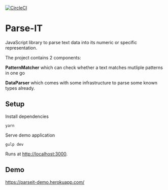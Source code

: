 [![CircleCI](https://circleci.com/gh/technicallyfeasible/dataparser.svg?style=svg)](https://circleci.com/gh/technicallyfeasible/dataparser)

Parse-IT
========

JavaScript library to parse text data into its numeric or specific representation.

The project contains 2 components:

**PatternMatcher** which can check whether a text matches mutliple patterns in one go

**DataParser** which comes with some infrastructure to parse some known types already.


## Setup ##

Install dependencies

	yarn

Serve demo application

	gulp dev

Runs at [http://localhost:3000](http://localhost:3000).


## Demo ##

https://parseit-demo.herokuapp.com/
